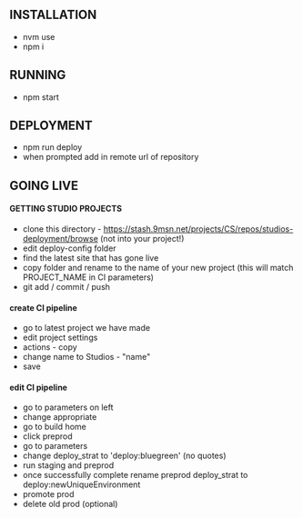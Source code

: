 ## INSTALLATION
* nvm use
* npm i



## RUNNING 
* npm start



## DEPLOYMENT
* npm run deploy
* when prompted add in remote url of repository



## GOING LIVE
#### GETTING STUDIO PROJECTS
* clone this directory - https://stash.9msn.net/projects/CS/repos/studios-deployment/browse (not into your project!)
* edit deploy-config folder
* find the latest site that has gone live
* copy folder and rename to the name of your new project (this will match PROJECT_NAME in CI parameters)
* git add / commit / push


#### create CI pipeline
* go to latest project we have made
* edit project settings
* actions - copy
* change name to Studios - "name"
* save

#### edit CI pipeline
* go to parameters on left
* change appropriate
* go to build home
* click preprod
* go to parameters
* change deploy_strat to 'deploy:bluegreen' (no quotes)
* run staging and preprod
* once successfully complete rename preprod deploy_strat to deploy:newUniqueEnvironment
* promote prod
* delete old prod (optional)